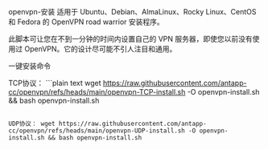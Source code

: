 openvpn-安装
适用于 Ubuntu、Debian、AlmaLinux、Rocky Linux、CentOS 和 Fedora 的 OpenVPN road warrior 安装程序。

此脚本可让您在不到一分钟的时间内设置自己的 VPN 服务器，即使您以前没有使用过 OpenVPN。它的设计尽可能不引人注目和通用。


一键安装命令

TCP协议： ```plain text
wget https://raw.githubusercontent.com/antapp-cc/openvpn/refs/heads/main/openvpn-TCP-install.sh -O openvpn-install.sh && bash openvpn-install.sh
```

UDP协议： wget https://raw.githubusercontent.com/antapp-cc/openvpn/refs/heads/main/openvpn-UDP-install.sh -O openvpn-install.sh && bash openvpn-install.sh

